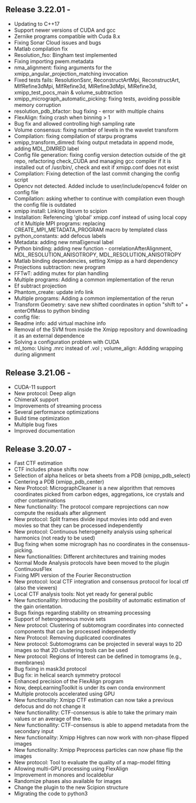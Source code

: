 ## Release 3.22.01 -


- Updating to C++17
- Support newer versions of CUDA and gcc
- Zernike programs compatible with Cuda 8.x
- Fixing Sonar Cloud issues and bugs
- Matlab compilation fix
- Resolution_fso: Bingham test implemented
- Fixing importing pwem.metadata
- nma_alignment: fixing arguments for the xmipp_angular_projection_matching invocation
- Fixed tests fails: ResolutionSsnr, ReconstructArtMpi, ReconstructArt, MlfRefine3dMpi, MlfRefine3d, MlRefine3dMpi, MlRefine3d, xmipp_test_pocs_main & volume_subtraction
- xmipp_micrograph_automatic_picking: fixing tests, avoiding possible memory corruption
- resolution_pdb_bfactor: bug fixing -  error with multiple chains
- FlexAlign: fixing crash when binning > 1
- Bug fix and allowed controlling high sampling rate
- Volume consensus: fixing number of levels in the wavelet transform
- Compilation: fixing compilation of starpu programs
- xmipp_transform_dimred: fixing output metadata in append mode, adding MDL_DIMRED label
- Config file generation: fixing config version detection outside of the git repo,  refactoring check_CUDA and managing gcc compiler if it is installed out of /usr/bin/, check and exit if xmipp.conf does not exist
- Compilation: Fixing detection of the last commit changing the config script
- Opencv not detected. Added include to user/include/opencv4 folder on config file
- Compilation: asking whether to continue with compilation even though the config file is outdated
- xmipp install: Linking libsvm to scipion
- Installation: Referencing 'global' xmipp.conf instead of using local copy of it
Multiple MPI programs: replacing CREATE_MPI_METADATA_PROGRAM macro by templated class
- python_constants: add defocus labels
- Metadata: adding new nmaEigenval label
- Python binding: adding new function -  correlationAfterAlignment, MDL_RESOLUTION_ANISOTROPY, MDL_RESOLUTION_ANISOTROPY
- Matlab binding dependencies, setting Xmipp as a hard dependency
- Projections subtraction: new program
- FFTwT: adding mutex for plan handling
- Multiple programs: Adding a common implementation of the rerun
- Ef subtract projection
- Phantom_create: update info link
- Multiple programs: Adding a common implementation of the rerun
- Transform Geometry: save new shifted coordinates in option "shift to" + enterOfMass to python binding
- config file: 
- Readme info: add virtual machine info
- Removal of the SVM from inside the Xmipp repository and downloading it as an external dependence
- Solving a configuration problem with CUDA
- ml_tomo: Using .mrc instead of .vol ; volume_align: Addding wrapping during alignment






## Release 3.21.06 -

- CUDA-11 support
- New protocol: Deep align
- ChimeraX support
- Improvements of streaming process
- Several performance optimizations
- Build time optimization
- Multiple bug fixes
- Improved documentation


## Release 3.20.07 -

- Fast CTF estimation
- CTF includes phase shifts now
- Selection of alpha helices or beta sheets from a PDB (xmipp_pdb_select)
- Centering a PDB (xmipp_pdb_center)
- New Protocol: MicrographCleaner is a new algorithm that removes coordinates picked from carbon edges, aggregations, ice crystals and other contaminations
- New functionality: The protocol compare reprojections can now compute the residuals after alignment
- New protocol: Split frames divide input movies into odd and even movies so that they can be processed independently
- New protocol: Continuous heterogeneity analysis using spherical harmonics (not ready to be used)
- Bug fixing when some micrograph has no coordinates in the consensus-picking.
- New functionalities: Different architectures and training modes
- Normal Mode Analysis protocols have been moved to the plugin ContinuousFlex
- Fixing MPI version of the Fourier Reconstruction
- New protocol: local CTF integration and consensus protocol for local ctf (also the viewers)
- Local CTF analysis tools: Not yet ready for general public
- New functionallity: Introducing the posibility of automatic estimation of the gain orientation.
- Bugs fixings regarding stability on streaming processing
- Support of heterogeneous movie sets
- New protocol: Clustering of subtomogram coordinates into connected components that can be processed independently
- New Protocol: Removing duplicated coordinates
- New protocol: Subtomograms can be projected in several ways to 2D images so that 2D clustering tools can be used
- New protocol: Regions of Interest can be defined in tomograms (e.g., membranes)
- Bug fixing in mask3d protocol
- Bug fix: in helical search symmetry protocol
- Enhanced precision of the FlexAlign program
- Now, deepLearningToolkit is under its own conda environment
- Multiple protocols accelerated using GPU
- New functionality: Xmipp CTF estimation can now take a previous defocus and do not change it
- New functionallity: CTF-consensus is able to take the primary main values or an average of the two.
- New functionallity: CTF-consensus is able to append metadata from the secondary input
- New functionality: Xmipp Highres can now work with non-phase flipped images
- New functionality: Xmipp Preprocess particles can now phase flip the images
- New protocol: Tool to evaluate the quality of a map-model fitting
- Allowing multi-GPU processing using FlexAlign
- Improvement in monores and localdeblur
- Randomize phases also available for images
- Change the plugin to the new Scipion structure
- Migrating the code to python3
